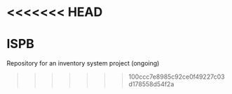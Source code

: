 <<<<<<< HEAD
=======
# ISPB
Repository for an inventory system project (ongoing)

>>>>>>> 100ccc7e8985c92ce0f49227c03d178558d54f2a
